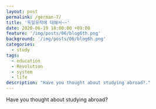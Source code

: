 ```yaml
---
layout: post
permalink: /german-7/
title: '독일유학에 대해서~~'
date: 2020-06-19 18:00:00 +09:00
feature: '/img/posts/06/blog6th.png'
background: '/img/posts/06/blog6h.png'
categories:
  - study
tags:
  - education
  - Revolution
  - system
  - life
description: "Have you thought about studying abroad?."
---
```


Have you thought about studying abroad?

